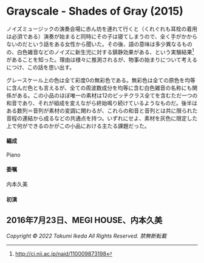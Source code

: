 # Grayscale - Shades of Gray (2015)

ノイズミュージックの演奏会場に赤ん坊を連れて行くと（くれぐれも耳栓の着用は必須である）演奏が始まると同時にその子は寝てしまうので、全く手がかからないのだという話をある女性から聞いた。その後、語の意味は多少異なるものの、白色雑音などのノイズに新生児に対する鎮静効果がある、という実験結果[^1]があることを知った。理由は様々に推測されるが、物事の始まりについて考えるにつけ、この話を思い出す。

グレースケール上の色は全て彩度0の無彩色である。無彩色は全ての原色を均等に含んだ色とも言えるが、全ての周波数成分を均等に含む白色雑音の名称にも関係がある。この小品のほぼ唯一の素材は12のピッチクラス全てを含むただ一つの和音であり、それが組成を変えながら終始鳴り続けているようなものだ。後半はある数列＝音列が素材の変調に関わるが、これらの和音と音列とは共に限られた音程の連結から成るなどの共通点を持つ。いずれにせよ、素材を灰色に限定した上で何ができるのかがこの小品における主たる課題だった。

[^1]: http://ci.nii.ac.jp/naid/110009873198

#### 編成
Piano
#### 委嘱
内本久美
#### 初演
2016年7月23日、MEGI HOUSE、内本久美
---
*Copyright © 2022 Takumi Ikeda All Rights Reserved. 禁無断転載*